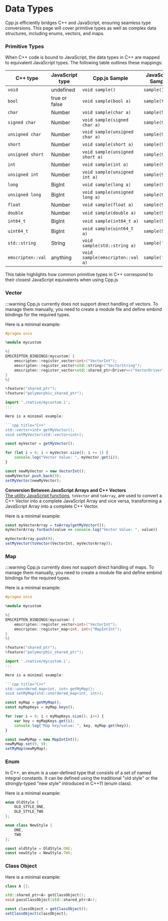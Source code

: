 # Data Types
Cpp.js efficiently bridges C++ and JavaScript, ensuring seamless type conversions. This page will cover primitive types as well as complex data structures, including enums, vectors, and maps.

### Primitive Types
When C++ code is bound to JavaScript, the data types in C++ are mapped to equivalent JavaScript types. The following table outlines these mappings:

| C++ type | JavaScript type | Cpp.js Sample | JavaScript Sample |
| -------- | --------------- | ------------- | ----------------- |
| `void` | undefined | `void sample()` | `sample()` |
| `bool` | true or false | `void sample(bool a)` | `sample(true)` |
| `char` | Number | `void sample(char a)` | `sample(9)` |
| `signed char` | Number | `void sample(signed char a)` | `sample(9)` |
| `unsigned char` | Number | `void sample(unsigned char a)` | `sample(9)` |
| `short` | Number | `void sample(short a)` | `sample(9)` |
| `unsigned short` | Number | `void sample(unsigned short a)` | `sample(9)` |
| `int` | Number | `void sample(int a)` | `sample(9)` |
| `unsigned int` | Number | `void sample(unsigned int a)` | `sample(9)` |
| `long` | BigInt | `void sample(long a)` | `sample(9n)` |
| `unsigned long` | BigInt | `void sample(unsigned long a)` | `sample(9n)` |
| `float` | Number | `void sample(float a)` | `sample(9.9)` |
| `double` | Number | `void sample(double a)` | `sample(9.9)` |
| `int64_t` | BigInt | `void sample(int64_t a)` | `sample(9n)` |
| `uint64_t` | BigInt | `void sample(uint64_t a)` | `sample(9n)` |
| `std::string` | String | `void sample(std::string a)` | `sample('s')` |
| `emscripten::val` | anything | `void sample(emscripten::val a)` | `sample('s')` |

This table highlights how common primitive types in C++ correspond to their closest JavaScript equivalents when using Cpp.js

### Vector
:::warning
Cpp.js currently does not support direct handling of vectors. To manage them manually, you need to create a module file and define embind bindings for the required types.

Here is a minimal example:

```cpp title="/src/native/mycustom.i"
#pragma once

%module mycustom

%{
EMSCRIPTEN_BINDINGS(mycustom) {
    emscripten::register_vector<int>("VectorInt");
    emscripten::register_vector<std::string>("VectorString");
    emscripten::register_vector<std::shared_ptr<Driver>>("VectorDriver");
}
%}

%feature("shared_ptr");
%feature("polymorphic_shared_ptr");
```

```js title="/src/index.js"
import './native/mycustom.i';
:::

Here is a minimal example:

```cpp title="C++"
std::vector<int> getMyVector();
void setMyVector(std::vector<int>);
```

```js title="JavaScript"
const myVector = getMyVector();

for (let i = 0; i < myVector.size(); i += 1) {
    console.log("Vector Value: ", myVector.get(i));
}

const newMyVector = new VectorInt();
newMyVector.push_back(9);
setMyVector(newMyVector);
```

**Conversion Between JavaScript Arrays and C++ Vectors**  
[The utility JavaScript functions](/docs/api/javascript/utility-functions), `toVector` and `toArray`, are used to convert a C++ Vector into a complete JavaScript Array and vice versa, transforming a JavaScript Array into a complete C++ Vector.

Here is a minimal example:

```js title="JavaScript"
const myVectorArray = toArray(getMyVector());
myVectorArray.forEach(value => console.log("Vector Value: ", value))

myVectorArray.push(9);
setMyVector(toVector(VectorInt, myVectorArray));
```

### Map
:::warning
Cpp.js currently does not support direct handling of maps. To manage them manually, you need to create a module file and define embind bindings for the required types.

Here is a minimal example:

```cpp title="/src/native/mycustom.i"
#pragma once

%module mycustom

%{
EMSCRIPTEN_BINDINGS(mycustom) {
    emscripten::register_vector<int>("VectorInt");
    emscripten::register_map<int, int>("MapIntInt");
}
%}

%feature("shared_ptr");
%feature("polymorphic_shared_ptr");
```

```js title="/src/index.js"
import './native/mycustom.i';
:::

Here is a minimal example:

```cpp title="C++"
std::unordered_map<int, int> getMyMap();
void setMyMap(std::unordered_map<int, int>);
```

```js title="JavaScript"
const myMap = getMyMap();
const myMapKeys = myMap.keys();

for (var i = 0; i < myMapKeys.size(); i++) {
    var key = myMapKeys.get(i);
    console.log("Map key/value: ", key, myMap.get(key));
}

const newMyMap = new MapIntInt();
newMyMap.set(9, 9);
setMyMap(newMyMap);
```

### Enum
In C++, an enum is a user-defined type that consists of a set of named integral constants. It can be defined using the traditional "old style" or the strongly-typed "new style" introduced in C++11 (enum class).

Here is a minimal example:

```cpp title="C++"
enum OldStyle {
    OLD_STYLE_ONE,
    OLD_STYLE_TWO
};

enum class NewStyle {
    ONE,
    TWO
};
```

```js title="JavaScript"
const oldStyle = OldStyle.ONE;
const newStyle = NewStyle.TWO;
```

### Class Object

Here is a minimal example:

```cpp title="C++"
class A {};

std::shared_ptr<A> getClassObject();
void passClassObject(std::shared_ptr<A>);
```

```js title="JavaScript"
const classObject = getClassObject();
setClassObject(classObject);
```
